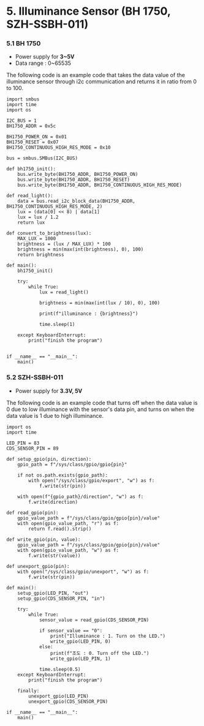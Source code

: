 # 5. Illuminance Sensor (BH 1750, SZH-SSBH-011)
### 5.1 BH 1750
* Power supply for **3~5V**
* Data range : 0~65535

The following code is an example code that takes the data value of the illuminance sensor through i2c communication and returns it in ratio from 0 to 100.
```
import smbus
import time
import os
 
I2C_BUS = 1
BH1750_ADDR = 0x5c
 
BH1750_POWER_ON = 0x01
BH1750_RESET = 0x07
BH1750_CONTINUOUS_HIGH_RES_MODE = 0x10
 
bus = smbus.SMBus(I2C_BUS)
 
def bh1750_init():
    bus.write_byte(BH1750_ADDR, BH1750_POWER_ON)
    bus.write_byte(BH1750_ADDR, BH1750_RESET)
    bus.write_byte(BH1750_ADDR, BH1750_CONTINUOUS_HIGH_RES_MODE)
 
def read_light():
    data = bus.read_i2c_block_data(BH1750_ADDR, BH1750_CONTINUOUS_HIGH_RES_MODE, 2)
    lux = (data[0] << 8) | data[1]
    lux = lux / 1.2
    return lux
 
def convert_to_brightness(lux):
    MAX_LUX = 1000
    brightness = (lux / MAX_LUX) * 100
    brightness = min(max(int(brightness), 0), 100)
    return brightness
 
def main():
    bh1750_init()
 
    try:
        while True:
            lux = read_light()
 
            brightness = min(max(int(lux / 10), 0), 100)
 
            print(f"illuminance : {brightness}")
 
            time.sleep(1)
 
    except KeyboardInterrupt:
        print("finish the program")
 
 
if __name__ == "__main__":
    main()
```
### 5.2 SZH-SSBH-011
* Power supply for **3.3V, 5V**

The following code is an example code that turns off when the data value is 0 due to low illuminance with the sensor's data pin, and turns on when the data value is 1 due to high illuminance.
```
import os
import time
 
LED_PIN = 83
CDS_SENSOR_PIN = 89
 
def setup_gpio(pin, direction):
    gpio_path = f"/sys/class/gpio/gpio{pin}"
 
    if not os.path.exists(gpio_path):
        with open("/sys/class/gpio/export", "w") as f:
            f.write(str(pin))
 
    with open(f"{gpio_path}/direction", "w") as f:
        f.write(direction)
 
def read_gpio(pin):
    gpio_value_path = f"/sys/class/gpio/gpio{pin}/value"
    with open(gpio_value_path, "r") as f:
        return f.read().strip()
 
def write_gpio(pin, value):
    gpio_value_path = f"/sys/class/gpio/gpio{pin}/value"
    with open(gpio_value_path, "w") as f:
        f.write(str(value))
 
def unexport_gpio(pin):
    with open("/sys/class/gpio/unexport", "w") as f:
        f.write(str(pin))
 
def main():
    setup_gpio(LED_PIN, "out")
    setup_gpio(CDS_SENSOR_PIN, "in")
 
    try:
        while True:
            sensor_value = read_gpio(CDS_SENSOR_PIN)
 
            if sensor_value == "0":
                print("Illuminance : 1. Turn on the LED.")
                write_gpio(LED_PIN, 0)
            else:
                print(f"조도 : 0. Turn off the LED.")
                write_gpio(LED_PIN, 1)
 
            time.sleep(0.5)
    except KeyboardInterrupt:
        print("finish the program")
 
    finally:
        unexport_gpio(LED_PIN)
        unexport_gpio(CDS_SENSOR_PIN)
 
if __name__ == "__main__":
    main()
```
